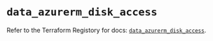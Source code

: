 # `data_azurerm_disk_access`

Refer to the Terraform Registory for docs: [`data_azurerm_disk_access`](https://www.terraform.io/docs/providers/azurerm/d/disk_access).
